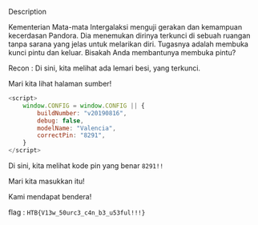 Description

Kementerian Mata-mata Intergalaksi menguji gerakan dan kemampuan kecerdasan Pandora. 
Dia menemukan dirinya terkunci di sebuah ruangan tanpa sarana yang jelas untuk melarikan diri. 
Tugasnya adalah membuka kunci pintu dan keluar. Bisakah Anda membantunya membuka pintu?

Recon :
Di sini, kita melihat ada lemari besi, yang terkunci.

Mari kita lihat halaman sumber!
```js
<script>
    window.CONFIG = window.CONFIG || {
        buildNumber: "v20190816",
        debug: false,
        modelName: "Valencia",
        correctPin: "8291",
    }
</script>
```
Di sini, kita melihat kode pin yang benar `8291!!`

Mari kita masukkan itu!

Kami mendapat bendera!

flag : `HTB{V13w_50urc3_c4n_b3_u53ful!!!}`
